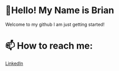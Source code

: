 # 👋Hello! My Name is Brian 

Welcome to my github
I am just getting started!

# 📫 How to reach me:

[LinkedIn](https://www.linkedin.com/in/brian-dawi/)

